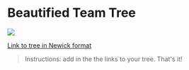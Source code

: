 # Beautified Team Tree

![](???.png)

[Link to tree in Newick format](???.txt)

> Instructions: add in the the links to your tree. That's it!
